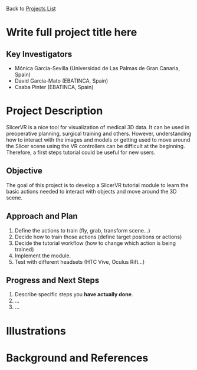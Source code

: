 Back to [Projects List](../../README.md#ProjectsList)

# Write full project title here

## Key Investigators

- Mónica García-Sevilla (Universidad de Las Palmas de Gran Canaria, Spain)
- David García-Mato (EBATINCA, Spain)
- Csaba Pinter (EBATINCA, Spain)

# Project Description

SlicerVR is a nice tool for visualization of medical 3D data. It can be used in preoperative planning, surgical training and others. However, understanding how to interact with the images and models or getting used to move around the Slicer scene using the VR controllers can be difficult at the beginning. Therefore, a first steps tutorial could be useful for new users.

## Objective

The goal of this project is to develop a SlicerVR tutorial module to learn the basic actions needed to interact with objects and move around the 3D scene.


## Approach and Plan

1. Define the actions to train (fly, grab, transform scene...)
1. Decide how to train those actions (define target positions or actions)
1. Decide the tutorial workflow (how to change which action is being trained)
1. Implement the module.
1. Test with different headsets (HTC Vive, Oculus Rift...)

## Progress and Next Steps

<!-- Update this section as you make progress, describing of what you have ACTUALLY DONE. If there are specific steps that you could not complete then you can describe them here, too. -->

1. Describe specific steps you **have actually done**.
1. ...
1. ...

# Illustrations

<!-- Add pictures and links to videos that demonstrate what has been accomplished.
![Description of picture](Example2.jpg)
![Some more images](Example2.jpg)
-->

# Background and References

<!-- If you developed any software, include link to the source code repository. If possible, also add links to sample data, and to any relevant publications. -->
